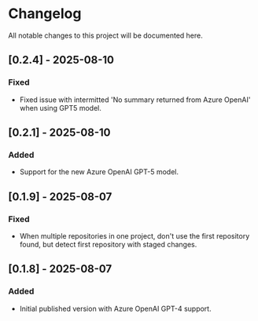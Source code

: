 # Changelog
All notable changes to this project will be documented here.

## [0.2.4] - 2025-08-10
### Fixed
- Fixed issue with intermitted 'No summary returned from Azure OpenAI' when using GPT5 model.

## [0.2.1] - 2025-08-10
### Added
- Support for the new Azure OpenAI GPT-5 model.

## [0.1.9] - 2025-08-07
### Fixed
- When multiple repositories in one project, don't use the first repository found, but detect first repository with staged changes.

## [0.1.8] - 2025-08-07
### Added
- Initial published version with Azure OpenAI GPT-4 support.
